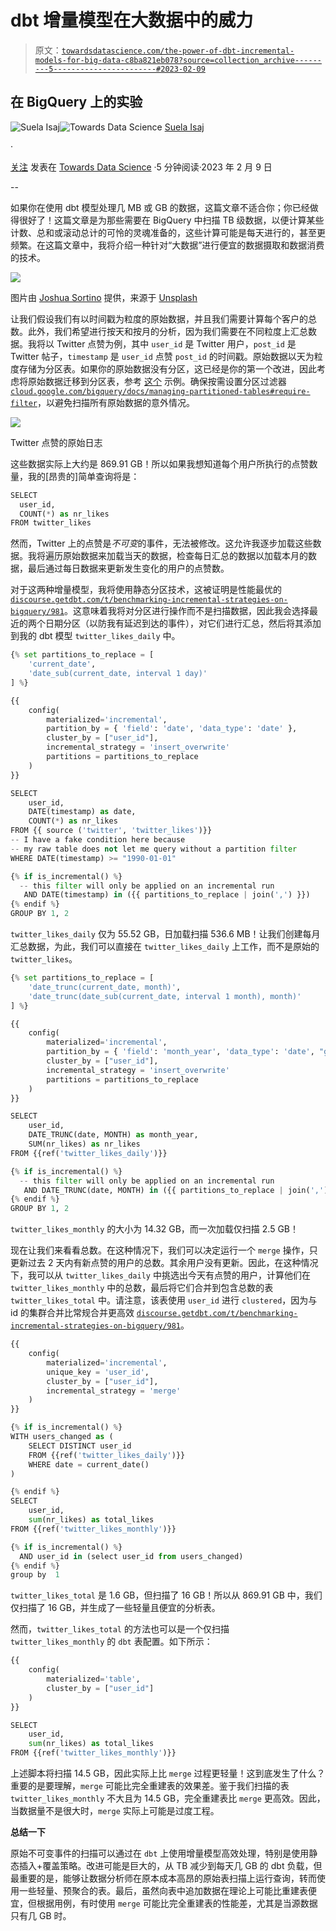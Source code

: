 # dbt 增量模型在大数据中的威力

> 原文：[`towardsdatascience.com/the-power-of-dbt-incremental-models-for-big-data-c8ba821eb078?source=collection_archive---------5-----------------------#2023-02-09`](https://towardsdatascience.com/the-power-of-dbt-incremental-models-for-big-data-c8ba821eb078?source=collection_archive---------5-----------------------#2023-02-09)

## 在 BigQuery 上的实验

[](https://medium.com/@suela.isaj?source=post_page-----c8ba821eb078--------------------------------)![Suela Isaj](https://medium.com/@suela.isaj?source=post_page-----c8ba821eb078--------------------------------)[](https://towardsdatascience.com/?source=post_page-----c8ba821eb078--------------------------------)![Towards Data Science](https://towardsdatascience.com/?source=post_page-----c8ba821eb078--------------------------------) [Suela Isaj](https://medium.com/@suela.isaj?source=post_page-----c8ba821eb078--------------------------------)

·

[关注](https://medium.com/m/signin?actionUrl=https%3A%2F%2Fmedium.com%2F_%2Fsubscribe%2Fuser%2F6aa4db597456&operation=register&redirect=https%3A%2F%2Ftowardsdatascience.com%2Fthe-power-of-dbt-incremental-models-for-big-data-c8ba821eb078&user=Suela+Isaj&userId=6aa4db597456&source=post_page-6aa4db597456----c8ba821eb078---------------------post_header-----------) 发表在 [Towards Data Science](https://towardsdatascience.com/?source=post_page-----c8ba821eb078--------------------------------) ·5 分钟阅读·2023 年 2 月 9 日[](https://medium.com/m/signin?actionUrl=https%3A%2F%2Fmedium.com%2F_%2Fvote%2Ftowards-data-science%2Fc8ba821eb078&operation=register&redirect=https%3A%2F%2Ftowardsdatascience.com%2Fthe-power-of-dbt-incremental-models-for-big-data-c8ba821eb078&user=Suela+Isaj&userId=6aa4db597456&source=-----c8ba821eb078---------------------clap_footer-----------)

--

[](https://medium.com/m/signin?actionUrl=https%3A%2F%2Fmedium.com%2F_%2Fbookmark%2Fp%2Fc8ba821eb078&operation=register&redirect=https%3A%2F%2Ftowardsdatascience.com%2Fthe-power-of-dbt-incremental-models-for-big-data-c8ba821eb078&source=-----c8ba821eb078---------------------bookmark_footer-----------)

如果你在使用 dbt 模型处理几 MB 或 GB 的数据，这篇文章不适合你；你已经做得很好了！这篇文章是为那些需要在 BigQuery 中扫描 TB 级数据，以便计算某些计数、总和或滚动总计的可怜的灵魂准备的，这些计算可能是每天进行的，甚至更频繁。在这篇文章中，我将介绍一种针对“大数据”进行便宜的数据摄取和数据消费的技术。

![](img/a7ab7fb73c98a2f43f123fd1f58a350e.png)

图片由 [Joshua Sortino](https://unsplash.com/@sortino?utm_source=medium&utm_medium=referral) 提供，来源于 [Unsplash](https://unsplash.com/?utm_source=medium&utm_medium=referral)

让我们假设我们有以时间戳为粒度的原始数据，并且我们需要计算每个客户的总数。此外，我们希望进行按天和按月的分析，因为我们需要在不同粒度上汇总数据。我将以 Twitter 点赞为例，其中 `user_id` 是 Twitter 用户，`post_id` 是 Twitter 帖子，`timestamp` 是 `user_id` 点赞 `post_id` 的时间戳。原始数据以天为粒度存储为分区表。如果你的原始数据没有分区，这已经是你的第一个改进，因此考虑将原始数据迁移到分区表，参考 [这个](https://www.revisitclass.com/gcp/how-to-add-partition-to-existing-table-in-bigquery/) 示例。确保按需设置分区过滤器 [`cloud.google.com/bigquery/docs/managing-partitioned-tables#require-filter`](https://cloud.google.com/bigquery/docs/managing-partitioned-tables#require-filter)，以避免扫描所有原始数据的意外情况。

![](img/b10e53c96af999ec201f8a59190e72a8.png)

Twitter 点赞的原始日志

这些数据实际上大约是 869.91 GB！所以如果我想知道每个用户所执行的点赞数量，我的[昂贵的]简单查询将是：

```py
SELECT 
  user_id,
  COUNT(*) as nr_likes
FROM twitter_likes
```

然而，Twitter 上的点赞是*不可变*的事件，无法被修改。这允许我逐步加载这些数据。我将遍历原始数据来加载当天的数据，检查每日汇总的数据以加载本月的数据，最后通过每日数据来更新发生变化的用户的点赞数。

对于这两种增量模型，我将使用静态分区技术，这被证明是性能最优的 [`discourse.getdbt.com/t/benchmarking-incremental-strategies-on-bigquery/981`](https://discourse.getdbt.com/t/benchmarking-incremental-strategies-on-bigquery/981)。这意味着我将对分区进行操作而不是扫描数据，因此我会选择最近的两个日期分区（以防我有延迟到达的事件），对它们进行汇总，然后将其添加到我的 dbt 模型 `twitter_likes_daily` 中。

```py
{% set partitions_to_replace = [
    'current_date',
    'date_sub(current_date, interval 1 day)'
] %}

{{
    config(
        materialized='incremental',
        partition_by = { 'field': 'date', 'data_type': 'date' },
        cluster_by = ["user_id"],
        incremental_strategy = 'insert_overwrite'
        partitions = partitions_to_replace
    )
}}

SELECT 
    user_id,
    DATE(timestamp) as date, 
    COUNT(*) as nr_likes 
FROM {{ source ('twitter', 'twitter_likes')}}
-- I have a fake condition here because 
-- my raw table does not let me query without a partition filter
WHERE DATE(timestamp) >= "1990-01-01"

{% if is_incremental() %}
  -- this filter will only be applied on an incremental run
   AND DATE(timestamp) in ({{ partitions_to_replace | join(',') }})
{% endif %}
GROUP BY 1, 2
```

`twitter_likes_daily` 仅为 55.52 GB，日加载扫描 536.6 MB！让我们创建每月汇总数据，为此，我们可以直接在 `twitter_likes_daily` 上工作，而不是原始的 `twitter_likes`。

```py
{% set partitions_to_replace = [
    'date_trunc(current_date, month)',
    'date_trunc(date_sub(current_date, interval 1 month), month)'
] %}

{{
    config(
        materialized='incremental',
        partition_by = { 'field': 'month_year', 'data_type': 'date', "granularity": "month" },
        cluster_by = ["user_id"],
        incremental_strategy = 'insert_overwrite'
        partitions = partitions_to_replace
    )
}}

SELECT 
    user_id,
    DATE_TRUNC(date, MONTH) as month_year, 
    SUM(nr_likes) as nr_likes 
FROM {{ref('twitter_likes_daily')}}

{% if is_incremental() %}
  -- this filter will only be applied on an incremental run
   AND DATE_TRUNC(date, MONTH) in ({{ partitions_to_replace | join(',') }})
{% endif %}
GROUP BY 1, 2
```

`twitter_likes_monthly` 的大小为 14.32 GB，而一次加载仅扫描 2.5 GB！

现在让我们来看看总数。在这种情况下，我们可以决定运行一个 `merge` 操作，只更新过去 2 天内有新点赞的用户的总数。其余用户没有更新。因此，在这种情况下，我可以从 `twitter_likes_daily` 中挑选出今天有点赞的用户，计算他们在 `twitter_likes_monthly` 中的总数，最后将它们合并到包含总数的表 `twitter_likes_total` 中。请注意，该表使用 `user_id` 进行 `clustered`，因为与 id 的集群合并比常规合并更高效 [`discourse.getdbt.com/t/benchmarking-incremental-strategies-on-bigquery/981`](https://discourse.getdbt.com/t/benchmarking-incremental-strategies-on-bigquery/981)。

```py
{{
    config(
        materialized='incremental',
        unique_key = 'user_id',
        cluster_by = ["user_id"],
        incremental_strategy = 'merge'
    )
}}

{% if is_incremental() %}
WITH users_changed as (
    SELECT DISTINCT user_id
    FROM {{ref('twitter_likes_daily')}}
    WHERE date = current_date()
)

{% endif %}
SELECT 
    user_id,
    sum(nr_likes) as total_likes
FROM {{ref('twitter_likes_monthly')}}

{% if is_incremental() %}
  AND user_id in (select user_id from users_changed)
{% endif %}
group by  1 
```

`twitter_likes_total` 是 1.6 GB，但扫描了 16 GB！所以从 869.91 GB 中，我们仅扫描了 16 GB，并生成了一些轻量且便宜的分析表。

然而，`twitter_likes_total` 的方法也可以是一个仅扫描 `twitter_likes_monthly` 的 `dbt` 表配置。如下所示：

```py
{{
    config(
        materialized='table',
        cluster_by = ["user_id"]
    )
}}

SELECT 
    user_id,
    sum(nr_likes) as total_likes
FROM {{ref('twitter_likes_monthly')}} 
```

上述脚本将扫描 14.5 GB，因此实际上比 `merge` 过程更轻量！这到底发生了什么？重要的是要理解，`merge` 可能比完全重建表的效果差。鉴于我们扫描的表 `twitter_likes_monthly` 不大且为 14.5 GB，完全重建表比 `merge` 更高效。因此，当数据量不是很大时，`merge` 实际上可能是过度工程。

**总结一下**

原始不可变事件的扫描可以通过在 `dbt` 上使用增量模型高效处理，特别是使用静态插入+覆盖策略。改进可能是巨大的，从 TB 减少到每天几 GB 的 dbt 负载，但最重要的是，能够让数据分析师在原本成本高昂的原始表扫描上运行查询，转而使用一些轻量、预聚合的表。最后，虽然向表中追加数据在理论上可能比重建表便宜，但根据用例，有时使用 `merge` 可能比完全重建表的性能差，尤其是当源数据只有几 GB 时。
